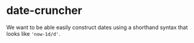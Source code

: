 # date-cruncher
We want to be able easily construct dates using a shorthand syntax that looks like `'now-1d/d'`.
